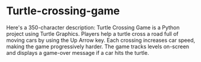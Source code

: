 # Turtle-crossing-game
 Here's a 350-character description:  Turtle Crossing Game is a Python project using Turtle Graphics. Players help a turtle cross a road full of moving cars by using the Up Arrow key. Each crossing increases car speed, making the game progressively harder. The game tracks levels on-screen and displays a game-over message if a car hits the turtle. 
